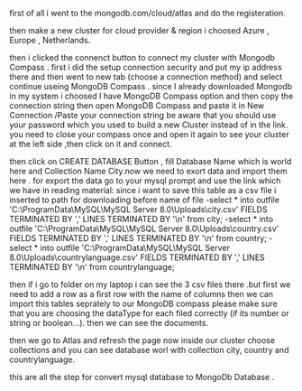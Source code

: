 first of all i went to the mongodb.com/cloud/atlas  and do the registeration.

then make a new cluster for cloud provider & region i choosed Azure , Europe , Netherlands.

then i clicked the connenct button to connect my cluster with Mongodb Compass . first i did the setup connection security and put my ip address there and then went to new tab (choose a connection method)  and select continue useing MongoDB  Compass . 
since I already downloaded Mongodb in my system i choosed I have MongoDB Compass option and then copy the connection string then open MongoDB Compass and paste it in New Connection /Paste your connection string be aware that you should use your password which you used to build a new Cluster instead of <password> in the link. you need to  close your compass once and open it again to see your cluster at the left side ,then click on it and connect.

then click on CREATE DATABASE Button , fill Database Name which is world here and Collection Name City.now we need to exort data and import them here .
for export the data go to your mysql prompt and use the link which we have in reading material:
since i want to save this table as a csv file i inserted to path for downloading before name of file
-select * into outfile 'C:\ProgramData\MySQL\MySQL Server 8.0\Uploads\city.csv' FIELDS TERMINATED BY ',' LINES TERMINATED BY '\n' from city;
-select * into outfile 'C:\ProgramData\MySQL\MySQL Server 8.0\Uploads\country.csv' FIELDS TERMINATED BY ',' LINES TERMINATED BY '\n' from country;
-select * into outfile 'C:\ProgramData\MySQL\MySQL Server 8.0\Uploads\countrylanguage.csv' FIELDS TERMINATED BY ',' LINES TERMINATED BY '\n' from countrylanguage;

then if i go to folder on my laptop i can see the 3 csv files there .but  first we need to add a row as a first row with the name of columns then we can import this tables seprately to our MongoDB compass please make sure that you are choosing the dataType for each filed correctly (if its number or string or boolean...). then we can see the documents.

then we go to Atlas and refresh the page now inside our cluster choose collections and you can see database worl with collection city, country and countrylanguage. 

this are all the step for convert mysql database to MongoDb Database .
